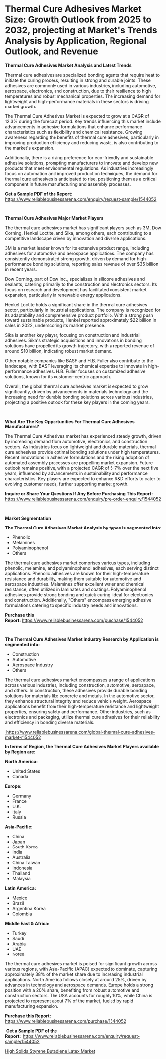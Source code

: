 <p><h1>Thermal Cure Adhesives Market Size: Growth Outlook from 2025 to 2032, projecting at Market's Trends Analysis by Application, Regional Outlook, and Revenue</h1></p><p><strong>Thermal Cure Adhesives Market Analysis and Latest Trends</strong></p>
<p><p>Thermal cure adhesives are specialized bonding agents that require heat to initiate the curing process, resulting in strong and durable joints. These adhesives are commonly used in various industries, including automotive, aerospace, electronics, and construction, due to their resilience to high temperatures and robust mechanical properties. The increasing demand for lightweight and high-performance materials in these sectors is driving market growth.</p><p>The Thermal Cure Adhesives Market is expected to grow at a CAGR of 12.3% during the forecast period. Key trends influencing this market include advancements in adhesive formulations that enhance performance characteristics such as flexibility and chemical resistance. Growing awareness regarding the benefits of thermal cure adhesives, particularly in improving production efficiency and reducing waste, is also contributing to the market's expansion. </p><p>Additionally, there is a rising preference for eco-friendly and sustainable adhesive solutions, prompting manufacturers to innovate and develop new products that meet environmental regulations. As industries increasingly focus on automation and improved production techniques, the demand for thermal cure adhesives is anticipated to rise, positioning them as a critical component in future manufacturing and assembly processes.</p></p>
<p><strong>Get a Sample PDF of the Report:&nbsp;</strong> <a href="https://www.reliablebusinessarena.com/enquiry/request-sample/1544052?utm_campaign=2114&utm_medium=2&utm_source=Github&utm_content=ia&utm_term=01022025&utm_id=thermal-cure-adhesives">https://www.reliablebusinessarena.com/enquiry/request-sample/1544052</a></p>
<p>&nbsp;</p>
<p><strong>Thermal Cure Adhesives Major Market Players</strong></p>
<p><p>The thermal cure adhesives market has significant players such as 3M, Dow Corning, Henkel Loctite, and Sika, among others, each contributing to a competitive landscape driven by innovation and diverse applications.</p><p>3M is a market leader known for its extensive product range, including adhesives for automotive and aerospace applications. The company has consistently demonstrated strong growth, driven by demand for high-performance bonding solutions, reporting sales revenue of over $35 billion in recent years.</p><p>Dow Corning, part of Dow Inc., specializes in silicone adhesives and sealants, catering primarily to the construction and electronics sectors. Its focus on research and development has facilitated consistent market expansion, particularly in renewable energy applications.</p><p>Henkel Loctite holds a significant share in the thermal cure adhesives sector, particularly in industrial applications. The company is recognized for its adaptability and comprehensive product portfolio. With a strong push toward sustainable products, Henkel reported approximately $22 billion in sales in 2022, underscoring its market presence.</p><p>Sika is another key player, focusing on construction and industrial adhesives. Sika's strategic acquisitions and innovations in bonding solutions have propelled its growth trajectory, with a reported revenue of around $10 billion, indicating robust market demand.</p><p>Other notable companies like BASF and H.B. Fuller also contribute to the landscape, with BASF leveraging its chemical expertise to innovate in high-performance adhesives. H.B. Fuller focuses on customized adhesive solutions, known for its customer-centric approach.</p><p>Overall, the global thermal cure adhesives market is expected to grow significantly, driven by advancements in materials technology and the increasing need for durable bonding solutions across various industries, projecting a positive outlook for these key players in the coming years.</p></p>
<p>&nbsp;</p>
<p><strong>What Are The Key Opportunities For Thermal Cure Adhesives Manufacturers?</strong></p>
<p><p>The Thermal Cure Adhesives market has experienced steady growth, driven by increasing demand from automotive, electronics, and construction sectors. As industries focus on lightweight and durable materials, thermal cure adhesives provide optimal bonding solutions under high temperatures. Recent innovations in adhesive formulations and the rising adoption of automated assembly processes are propelling market expansion. Future outlook remains positive, with a projected CAGR of 5-7% over the next five years, influenced by advancements in sustainability and performance characteristics. Key players are expected to enhance R&D efforts to cater to evolving customer needs, further supporting market growth.</p></p>
<p><strong>Inquire or Share Your Questions If Any Before Purchasing This Report:</strong> <a href="https://www.reliablebusinessarena.com/enquiry/pre-order-enquiry/1544052?utm_campaign=2114&utm_medium=2&utm_source=Github&utm_content=ia&utm_term=01022025&utm_id=thermal-cure-adhesives">https://www.reliablebusinessarena.com/enquiry/pre-order-enquiry/1544052</a></p>
<p>&nbsp;</p>
<p><strong>Market Segmentation</strong></p>
<p><strong>The Thermal Cure Adhesives Market Analysis by types is segmented into:</strong></p>
<p><ul><li>Phenolic</li><li>Melamines</li><li>Polyaminophenol</li><li>Others</li></ul></p>
<p><p>The thermal cure adhesives market comprises various types, including phenolic, melamine, and polyaminophenol adhesives, each serving distinct applications. Phenolic adhesives are known for their high-temperature resistance and durability, making them suitable for automotive and aerospace industries. Melamines offer excellent water and chemical resistance, often utilized in laminates and coatings. Polyaminophenol adhesives provide strong bonding and quick curing, ideal for electronics and construction. Additionally, "Others" encompass emerging adhesive formulations catering to specific industry needs and innovations.</p></p>
<p><strong>Purchase this Report:&nbsp;</strong><a href="https://www.reliablebusinessarena.com/purchase/1544052?utm_campaign=2114&utm_medium=2&utm_source=Github&utm_content=ia&utm_term=01022025&utm_id=thermal-cure-adhesives">https://www.reliablebusinessarena.com/purchase/1544052</a></p>
<p>&nbsp;</p>
<p><strong>The Thermal Cure Adhesives Market Industry Research by Application is segmented into:</strong></p>
<p><ul><li>Construction</li><li>Automotive</li><li>Aerospace Industry</li><li>Others</li></ul></p>
<p><p>The thermal cure adhesives market encompasses a range of applications across various industries, including construction, automotive, aerospace, and others. In construction, these adhesives provide durable bonding solutions for materials like concrete and metals. In the automotive sector, they enhance structural integrity and reduce vehicle weight. Aerospace applications benefit from their high-temperature resistance and lightweight properties, ensuring safety and performance. Other industries, such as electronics and packaging, utilize thermal cure adhesives for their reliability and efficiency in bonding diverse materials.</p></p>
<p><a href="https://www.reliablebusinessarena.com/global-thermal-cure-adhesives-market-r1544052?utm_campaign=2114&utm_medium=2&utm_source=Github&utm_content=ia&utm_term=01022025&utm_id=thermal-cure-adhesives">&nbsp;https://www.reliablebusinessarena.com/global-thermal-cure-adhesives-market-r1544052</a></p>
<p><strong>In terms of Region, the Thermal Cure Adhesives Market Players available by Region are:</strong></p>
<p>
    <p> <strong> North America: </strong>
        <ul>
            <li>United States</li>
            <li>Canada</li>
        </ul>
        </p> 
    <p> <strong> Europe: </strong>
        <ul>
            <li>Germany</li>
            <li>France</li>
            <li>U.K.</li>
            <li>Italy</li>
            <li>Russia</li>
        </ul>
        </p> 
    <p> <strong> Asia-Pacific: </strong>
        <ul>
            <li>China</li>
            <li>Japan</li>
            <li>South Korea</li>
            <li>India</li>
            <li>Australia</li>
            <li>China Taiwan</li>
            <li>Indonesia</li>
            <li>Thailand</li>
            <li>Malaysia</li>
        </ul>
        </p> 
    <p> <strong> Latin America: </strong>
        <ul>
            <li>Mexico</li>
            <li>Brazil</li>
            <li>Argentina Korea</li>
            <li>Colombia</li>
        </ul>
        </p> 
    <p> <strong> Middle East & Africa: </strong>
        <ul>
            <li>Turkey</li>
            <li>Saudi</li>
            <li>Arabia</li>
            <li>UAE</li>
            <li>Korea</li>
        </ul>
    </p>
    </p>
<p><p>The thermal cure adhesives market is poised for significant growth across various regions, with Asia-Pacific (APAC) expected to dominate, capturing approximately 38% of the market share due to increasing industrial applications. North America follows closely at around 25%, driven by advances in technology and aerospace demands. Europe holds a strong position with a 20% share, benefiting from robust automotive and construction sectors. The USA accounts for roughly 10%, while China is projected to represent about 7% of the market, fueled by rapid manufacturing expansion.</p></p>
<p><strong>Purchase this Report: </strong><a href="https://www.reliablebusinessarena.com/purchase/1544052?utm_campaign=2114&utm_medium=2&utm_source=Github&utm_content=ia&utm_term=01022025&utm_id=thermal-cure-adhesives">https://www.reliablebusinessarena.com/purchase/1544052</a></p>
<p>&nbsp;<strong>Get a Sample PDF of the Report:&nbsp;&nbsp;</strong><a href="https://www.reliablebusinessarena.com/enquiry/request-sample/1544052?utm_campaign=2114&utm_medium=2&utm_source=Github&utm_content=ia&utm_term=01022025&utm_id=thermal-cure-adhesives">https://www.reliablebusinessarena.com/enquiry/request-sample/1544052</a></p>
<p><strong></strong></p>
<p><p><a href="https://github.com/tamvrosiya/Market-Research-Report-List-6/blob/main/high-solids-styrene-butadiene-latex-market.md?utm_campaign=2114&utm_medium=2&utm_source=Github&utm_content=ia&utm_term=01022025&utm_id=thermal-cure-adhesives">High Solids Styrene Butadiene Latex Market</a></p></p>